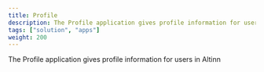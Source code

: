 ```yaml
---
title: Profile
description: The Profile application gives profile information for users in Altinn
tags: ["solution", "apps"]
weight: 200
---
```


The Profile application gives profile information for users in Altinn

